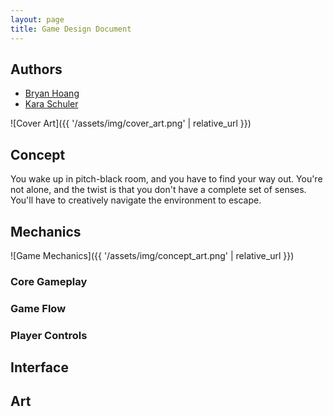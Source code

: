 ```yaml
---
layout: page
title: Game Design Document
---
```


## Authors

- [Bryan Hoang](mailto:bryanhoang@mines.edu)
- [Kara Schuler](mailto:kschuler@mines.edu)

<!-- 
  Silent Hill 2 Design Document
  https://drive.google.com/file/d/1nxvdXasP-HsRCt62cHK3wF_pIrJpYx5T/view  
-->

![Cover Art]({{ '/assets/img/cover_art.png' | relative_url }})

## Concept

You wake up in pitch-black room, and you have to find your way out. You're not alone, and the twist is that you don't have a complete set of senses. You'll have to creatively navigate the environment to escape.

## Mechanics

![Game Mechanics]({{ '/assets/img/concept_art.png' | relative_url }})

### Core Gameplay

### Game Flow

### Player Controls

## Interface

## Art
